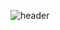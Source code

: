 
![header](https://capsule-render.vercel.app/api?type=rounded&color=DCCBED&height=250&section=header&text=HyoJin%20SHIN&fontSize=90&animation=fadeIn&fontAlignY=38&desc=%20&descAlignY=62&descAlign=62)
